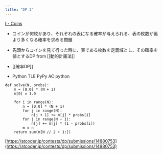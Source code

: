 ```yaml
---
title: "DP I"
---
```


[I - Coins](https://atcoder.jp/contests/dp/tasks/dp_i)
- コインが何枚かあり、それぞれの表になる確率が与えられる、表の枚数が裏より多くなる確率を求める問題
- 先頭からコインを見て行った時に、表である枚数を定義域とし、その確率を値とするDP
from [[動的計画法]]

- [[確率DP]]
- Python TLE PyPy AC
python

```
def solve(N, probs):
    m = [0.0] * (N + 1)
    m[0] = 1.0

    for i in range(N):
        n = [0.0] * (N + 1)
        for j in range(N):
            n[j + 1] += m[j] * probs[i]
        for j in range(N + 1):
            n[j] += m[j] * (1 - probs[i])
        m = n
    return sum(m[N // 2 + 1:])
```

[https://atcoder.jp/contests/dp/submissions/14880753](https://atcoder.jp/contests/dp/submissions/14880753)
